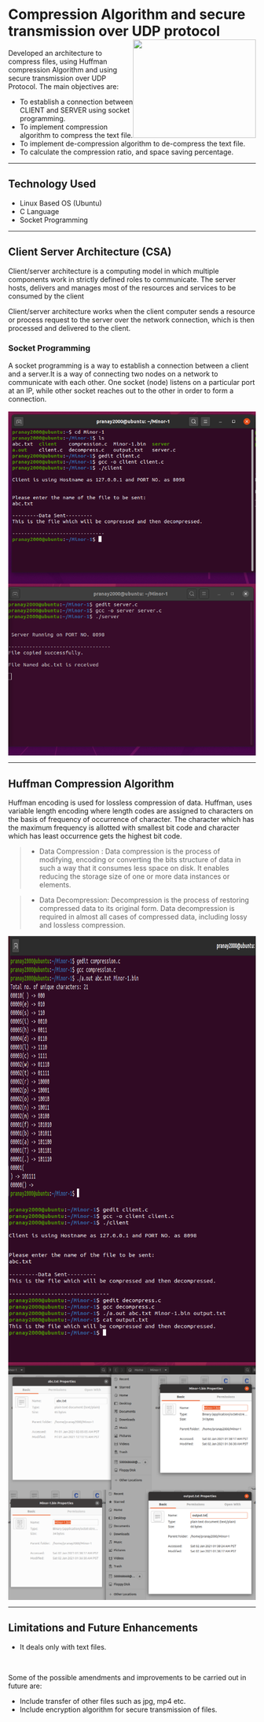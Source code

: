 # Compression Algorithm and secure transmission over UDP protocol <img src="https://cdn.kastatic.org/ka-perseus-images/cdaa3bfc074058fe11e9fd6dad9ae3f419359372.svg" align="right" width="250" height="200"/>

Developed an architecture to compress files, using Huffman compression Algorithm and using secure transmission over UDP Protocol. The main objectives are:
- To establish a connection between CLIENT and SERVER using socket programming.
- To implement compression algorithm to compress the text file.
- To implement de-compression algorithm to de-compress the text file.
- To calculate the compression ratio, and space saving percentage.

-----------------------
## Technology Used
- Linux Based OS (Ubuntu)
- C Language
- Socket Programming

------------------------
## Client Server Architecture (CSA)
Client/server architecture is a computing model in which multiple components work in strictly defined roles to communicate. The server hosts, delivers and manages most of the resources and services to be consumed by the client

Client/server architecture works when the client computer sends a resource or process request to the server over the network connection, which is then processed and delivered to the client.

### Socket Programming
A socket programming is a way to establish a connection between a client and a server.It is a way of connecting two nodes on a network to communicate with each other. One socket (node) listens on a particular port at an IP, while other socket reaches out to the other in order to form a connection.
<br><br>
<img src="https://github.com/Pranay2000/Compression-Algorithm-over-UDP-Protocol/blob/main/CSA/SS/CSA1.PNG" align="center" />
<img src="https://github.com/Pranay2000/Compression-Algorithm-over-UDP-Protocol/blob/main/CSA/SS/CSA2.PNG" align="center" />

---------------------------
## Huffman Compression Algorithm
Huffman encoding is used for lossless compression of data. Huffman, uses variable length encoding where length codes are assigned to characters on the basis of frequency of occurrence of character. The character which has the maximum frequency is allotted with smallest bit code and character which has least occurrence gets the highest bit code.

> - Data Compression : Data compression is the process of modifying, encoding or converting the bits structure of data in such a way that it consumes less space on disk.
It enables reducing the storage size of one or more data instances or elements.

> - Data Decompression: Decompression is the process of restoring compressed data to its original form. Data decompression is required in almost all cases of compressed data, including lossy and lossless compression.

<img src="https://github.com/Pranay2000/Compression-Algorithm-over-UDP-Protocol/blob/main/Huffman_Algorithm/SS/1.PNG" align="center" height=550 width=650 />
<img src="https://github.com/Pranay2000/Compression-Algorithm-over-UDP-Protocol/blob/main/Huffman_Algorithm/SS/2.PNG" align="center" />
<img src="https://github.com/Pranay2000/Compression-Algorithm-over-UDP-Protocol/blob/main/Huffman_Algorithm/SS/4.PNG" align="center" />
<img src="https://github.com/Pranay2000/Compression-Algorithm-over-UDP-Protocol/blob/main/Huffman_Algorithm/SS/5.PNG" align="center" />

-----------------------------
## Limitations and Future Enhancements
- It deals only with text files.
<br>

Some of the possible amendments and improvements to be carried out in future are:
- Include transfer of other files such as jpg, mp4 etc.
- Include encryption algorithm for secure transmission of files.


